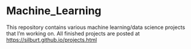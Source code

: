 # Machine_Learning
This repository contains various machine learning/data science projects that I’m working on. All finished projects are posted at https://silburt.github.io/projects.html